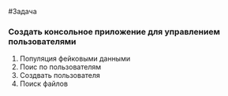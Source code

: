 #Задача
### Создать консольное приложение для управлением пользователями

1. Популяция фейковыми данными
2. Поис по пользователям
3. Создвать пользователя
4. Поиск файлов
